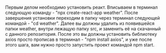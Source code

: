 Первым делом необходимо установить реакт. Вписываем в терминал следующую команду - "npx create-react-app weather". После завершения установки переходим в папку через терминал следующей командой - "cd weather".
Далее вы должны удалить из появившейся папки weather, внутри лежащую папку src, и заменить её на скачанный с данного репозитория. 
После это вы должны установить библиотеку axios просто прописав в терминал - "npm install axios", и уже после этого шага, вам нужно просто запустить проект командой npm start.
